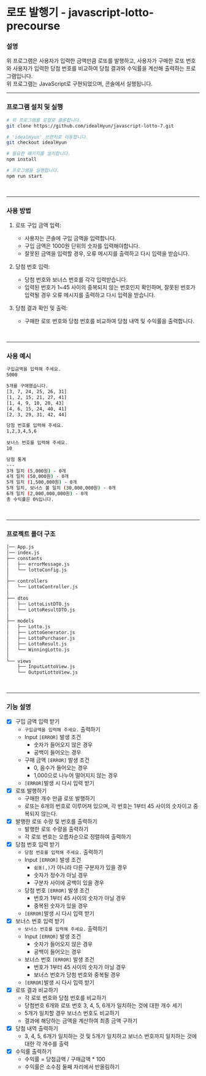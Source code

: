 # 로또 발행기 - javascript-lotto-precourse

### 설명

위 프로그램은 사용자가 입력한 금액만큼 로또를 발행하고, 사용자가 구매한 로또 번호와 사용자가 입력한 당첨 번호를 비교하여 당첨 결과와 수익률을 계산해 출력하는 프로그램입니다.<br>
위 프로그램는 JavaScript로 구현되었으며, 콘솔에서 실행됩니다.

---

### 프로그램 설치 및 실행

```bash
# 위 프로그램를 로컬로 클론합니다.
git clone https://github.com/idealHyun/javascript-lotto-7.git

# 'idealHyun' 브랜치로 이동합니다.
git checkout idealHyun

# 필요한 패키지를 설치합니다.
npm install

# 프로그램을 실행합니다.
npm run start
```

<br>

---

### 사용 방법

1. 로또 구입 금액 입력:

    - 사용자는 콘솔에 구입 금액을 입력합니다.
    - 구입 금액은 1000원 단위의 숫자를 입력해야합니다.
    - 잘못된 금액을 입력할 경우, 오류 메시지를 출력하고 다시 입력을 받습니다.
2. 당첨 번호 입력:

    - 당첨 번호와 보너스 번호를 각각 입력받습니다.
    - 입력된 번호가 1~45 사이의 중복되지 않는 번호인지 확인하며, 잘못된 번호가 입력될 경우 오류 메시지를 출력하고 다시 입력을 받습니다.
3. 당첨 결과 확인 및 출력:

    - 구매한 로또 번호와 당첨 번호를 비교하여 당첨 내역 및 수익률을 출력합니다.

<br>

---

### 사용 예시

```bash
구입금액을 입력해 주세요.
5000

5개를 구매했습니다.
[3, 7, 24, 25, 26, 31]
[1, 2, 15, 21, 27, 41]
[1, 4, 9, 10, 20, 43]
[4, 6, 15, 24, 40, 41]
[2, 3, 29, 31, 42, 44]

당첨 번호를 입력해 주세요.
1,2,3,4,5,6
                                                                                                                                                                                                         
보너스 번호를 입력해 주세요.
10

당첨 통계
---
3개 일치 (5,000원) - 0개
4개 일치 (50,000원) - 0개
5개 일치 (1,500,000원) - 0개
5개 일치, 보너스 볼 일치 (30,000,000원) - 0개
6개 일치 (2,000,000,000원) - 0개
총 수익률은 0%입니다.
```

<br>

---

### 프로젝트 폴더 구조
```markdown
│── App.js
│── index.js
├── constants
│   ├── errorMessage.js
│   └── lottoConfig.js
│
├── controllers
│   └── LottoController.js
│
├── dtos
│   ├── LottoListDTO.js
│   └── LottoResultDTO.js
│
├── models
│   ├── Lotto.js
│   ├── LottoGenerator.js
│   ├── LottoPurchaser.js
│   ├── LottoResult.js
│   └── WinningLotto.js
│
└── views
    ├── InputLottoView.js
    └── OutputLottoView.js
```

<br>

---

### 기능 설명

- [x] 구입 금액 입력 받기
    - `구입금액을 입력해 주세요.` 출력하기
    - Input `[ERROR]` 발생 조건
        - 숫자가 들어오지 않은 경우
        - 공백이 들어오는 경우
    - 구매 금액 `[ERROR]` 발생 조건
        - 0, 음수가 들어오는 경우
        - 1,000으로 나누어 떨어지지 않는 경우
    - `[ERROR]`발생 시 다시 입력 받기
- [x] 로또 발행하기
    - 구매한 개수 만큼 로또 발행하기
    - 로또는 6개의 번호로 이루어져 있으며, 각 번호는 1부터 45 사이의 숫자이고 중복되지 않는다.
- [x] 발행한 로또 수량 및 번호를 출력하기
    - 발행한 로또 수량을 출력하기
    - 각 로또 번호는 오름차순으로 정렬하여 출력하기
- [x] 당첨 번호 입력 받기
    - `당첨 번호를 입력해 주세요.` 출력하기
    - Input `[ERROR]` 발생 조건
        - `쉼표(,)`가 아니라 다른 구분자가 있을 경우
        - 숫자가 정수가 아닐 경우
        - 구분자 사이에 공백이 있을 경우
    - 당첨 번호 `[ERROR]` 발생 조건
        - 번호가 1부터 45 사이의 숫자가 아닐 경우
        - 중복된 숫자가 있을 경우
    - `[ERROR]`발생 시 다시 입력 받기
- [x] 보너스 번호 입력 받기
    - `보너스 번호를 입력해 주세요.` 출력하기
    - Input `[ERROR]` 발생 조건
        - 숫자가 들어오지 않은 경우
        - 공백이 들어오는 경우
    - 보너스 번호 `[ERROR]` 발생 조건
        - 번호가 1부터 45 사이의 숫자가 아닐 경우
        - 보너스 번호가 당첨 번호와 중복될 경우
    - `[ERROR]`발생 시 다시 입력 받기
- [x] 로또 결과 비교하기
    - 각 로또 번호와 당첨 번호를 비교하기
    - 당첨번호 6개와 로또 번호 3, 4, 5, 6개가 일치하는 것에 대한 개수 세기
    - 5개가 일치할 경우 보너스 번호도 비교하기
    - 결과에 해당하는 금액을 계산하여 최종 금액 구하기
- [x] 당첨 내역 출력하기
    - 3, 4, 5, 6개가 일치하는 것 및 5개가 일치하고 보너스 번호까지 일치하는 것에 대한 각 개수를 출력
- [x] 수익률 출력하기
    - 수익률 = 당첨금액 / 구매금액 * 100
    - 수익률은 소수점 둘째 자리에서 반올림하기